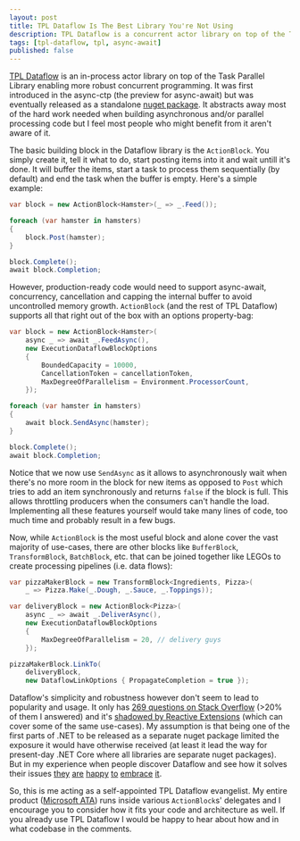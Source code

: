 ```yaml
---
layout: post
title: TPL Dataflow Is The Best Library You're Not Using
description: TPL Dataflow is a concurrent actor library on top of the TPL. It's simple and efficient and not enough people are using it.
tags: [tpl-dataflow, tpl, async-await]
published: false
---
```


[TPL Dataflow](https://msdn.microsoft.com/en-us/library/hh228603(v=vs.110).aspx) is an in-process actor library on top of the Task Parallel Library enabling more robust concurrent programming. It was first introduced in the async-ctp (the preview for async-await) but was eventually released as a standalone [nuget package](https://www.nuget.org/packages/Microsoft.Tpl.Dataflow). It abstracts away most of the hard work needed when building asynchronous and/or parallel processing code but I feel most people who might benefit from it aren't aware of it.
<!--more-->

The basic building block in the Dataflow library is the `ActionBlock`. You simply create it, tell it what to do, start posting items into it and wait untill it's done. It will buffer the items, start a task to process them sequentially (by default) and end the task when the buffer is empty. Here's a simple example:

```csharp
var block = new ActionBlock<Hamster>(_ => _.Feed());

foreach (var hamster in hamsters)
{
    block.Post(hamster);
}

block.Complete();
await block.Completion;
```

However, production-ready code would need to support async-await, concurrency, cancellation and capping the internal buffer to avoid uncontrolled memory growth. `ActionBlock` (and the rest of TPL Dataflow) supports all that right out of the box with an options property-bag:

```csharp
var block = new ActionBlock<Hamster>(
    async _ => await _.FeedAsync(),
    new ExecutionDataflowBlockOptions
    {
        BoundedCapacity = 10000,
        CancellationToken = cancellationToken,
        MaxDegreeOfParallelism = Environment.ProcessorCount,
    });

foreach (var hamster in hamsters)
{
    await block.SendAsync(hamster);
}

block.Complete();
await block.Completion;
```

Notice that we now use `SendAsync` as it allows to asynchronously wait when there's no more room in the block for new items as opposed to `Post` which tries to add an item synchronously and returns `false` if the block is full. This allows throttling producers when the consumers can't handle the load. Implementing all these features yourself would take many lines of code, too much time and probably result in a few bugs.

Now, while `ActionBlock` is the most useful block and alone cover the vast majority of use-cases, there are other blocks like `BufferBlock`, `TransformBlock`, `BatchBlock`, etc. that can be joined together like LEGOs to create processing pipelines (i.e. data flows):

```csharp
var pizzaMakerBlock = new TransformBlock<Ingredients, Pizza>(
    _ => Pizza.Make(_.Dough, _.Sauce, _.Toppings));

var deliveryBlock = new ActionBlock<Pizza>(
    async _ => await _.DeliverAsync(),
    new ExecutionDataflowBlockOptions
    {
        MaxDegreeOfParallelism = 20, // delivery guys
    });

pizzaMakerBlock.LinkTo(
    deliveryBlock, 
    new DataflowLinkOptions { PropagateCompletion = true });
```

Dataflow's simplicity and robustness however don't seem to lead to popularity and usage. It only has [269 questions on Stack Overflow](http://stackoverflow.com/questions/tagged/tpl-dataflow) (>20% of them I answered) and it's [shadowed by Reactive Extensions](https://www.google.co.uk/trends/explore#q=tpl%20dataflow%2C%20reactive%20extensions&cmpt=q&tz=Etc%2FGMT-3) (which can cover some of the same use-cases). My assumption is that being one of the first parts of .NET to be released as a separate nuget package limited the exposure it would have otherwise received (at least it lead the way for present-day .NET Core where all libraries are separate nuget packages). But in my experience when people discover Dataflow and see how it solves their issues [they](http://stackoverflow.com/a/24966167/885318) [are](http://stackoverflow.com/a/35686494/885318) [happy](http://stackoverflow.com/a/34843290/885318) [to](http://stackoverflow.com/a/34361999/885318) [embrace](http://stackoverflow.com/a/27842076/885318) [it](http://stackoverflow.com/a/26009467/885318).

So, this is me acting as a self-appointed TPL Dataflow evangelist. My entire product ([Microsoft ATA](https://www.microsoft.com/en-us/server-cloud/products/advanced-threat-analytics/overview.aspx)) runs inside various `ActionBlock`s' delegates and I encourage you to consider how it fits your code and architecture as well. If you already use TPL Dataflow I would be happy to hear about how and in what codebase in the comments.